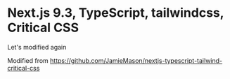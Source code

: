 # Next.js 9.3, TypeScript, tailwindcss, Critical CSS

Let's modified again

Modified from 
https://github.com/JamieMason/nextjs-typescript-tailwind-critical-css